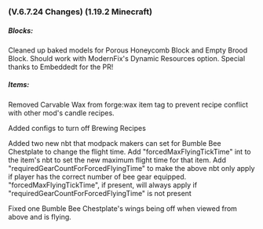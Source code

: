 ### **(V.6.7.24 Changes) (1.19.2 Minecraft)**

##### Blocks:
Cleaned up baked models for Porous Honeycomb Block and Empty Brood Block. Should work with ModernFix's Dynamic Resources option. 
 Special thanks to Embeddedt for the PR!

##### Items:
Removed Carvable Wax from forge:wax item tag to prevent recipe conflict with other mod's candle recipes.

Added configs to turn off Brewing Recipes

Added two new nbt that modpack makers can set for Bumble Bee Chestplate to change the flight time.
 Add "forcedMaxFlyingTickTime" int to the item's nbt to set the new maximum flight time for that item.
 Add "requiredGearCountForForcedFlyingTime" to make the above nbt only apply if player has the correct number of bee gear equipped.
 "forcedMaxFlyingTickTime", if present, will always apply if "requiredGearCountForForcedFlyingTime" is not present

Fixed one Bumble Bee Chestplate's wings being off when viewed from above and is flying.
